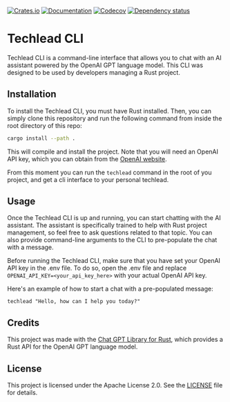 [![Crates.io](https://img.shields.io/crates/v/techlead.svg)](https://crates.io/crates/techlead)
[![Documentation](https://docs.rs/techlead/badge.svg)](https://docs.rs/techlead/)
[![Codecov](https://codecov.io/github/arend-jan/techlead/coverage.svg?branch=main)](https://codecov.io/gh/arend-jan/techlead)
[![Dependency status](https://deps.rs/repo/github/arend-jan/techlead/status.svg)](https://deps.rs/repo/github/arend-jan/techlead) 
# Techlead CLI
Techlead CLI is a command-line interface that allows you to chat with an AI assistant powered by the OpenAI GPT language model. This CLI was designed to be used by developers managing a Rust project.

## Installation
To install the Techlead CLI, you must have Rust installed. Then, you can simply clone this repository and run the following command from inside the root directory of this repo:

```sh
cargo install --path .
```
This will compile and install the project. Note that you will need an OpenAI API key, which you can obtain from the [OpenAI website](https://beta.openai.com/signup/).

From this moment you can run the `techlead` command in the root of you project, and get a cli interface to your personal techlead.

## Usage
Once the Techlead CLI is up and running, you can start chatting with the AI assistant. The assistant is specifically trained to help with Rust project management, so feel free to ask questions related to that topic. You can also provide command-line arguments to the CLI to pre-populate the chat with a message.

Before running the Techlead CLI, make sure that you have set your OpenAI API key in the .env file. To do so, open the .env file and replace `OPENAI_API_KEY=<your_api_key_here>` with your actual OpenAI API key.

Here's an example of how to start a chat with a pre-populated message:

```
techlead "Hello, how can I help you today?"
```

## Credits
This project was made with the [Chat GPT Library for Rust](https://github.com/BlackPhlox/techlead), which provides a Rust API for the OpenAI GPT language model.

## License
This project is licensed under the Apache License 2.0. See the [LICENSE](LICENSE) file for details.
